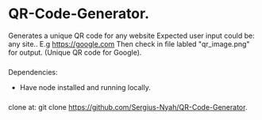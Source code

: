 # QR-Code-Generator.
Generates a unique QR code for any website
Expected user input could be: any site.. E.g https://google.com
Then check in file labled "qr_image.png" for output. (Unique QR code for Google). 


###
Dependencies: 
- Have node installed and running locally.
###
clone at: 
git clone https://github.com/Sergius-Nyah/QR-Code-Generator. 
 
